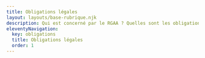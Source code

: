 ```yaml
---
title: Obligations légales
layout: layouts/base-rubrique.njk
description: Qui est concerné par le RGAA ? Quelles sont les obligations légales à respecter ?
eleventyNavigation:
  key: obligations
  title: Obligations légales
  order: 1
---
```

